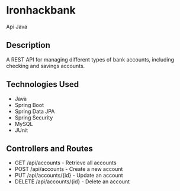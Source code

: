 # Ironhackbank
Api Java
## Description
A REST API for managing different types of bank accounts, including checking and savings accounts.

## Technologies Used
- Java
- Spring Boot
- Spring Data JPA
- Spring Security
- MySQL
- JUnit

## Controllers and Routes
- GET /api/accounts - Retrieve all accounts
- POST /api/accounts - Create a new account
- PUT /api/accounts/{id} - Update an account
- DELETE /api/accounts/{id} - Delete an account
